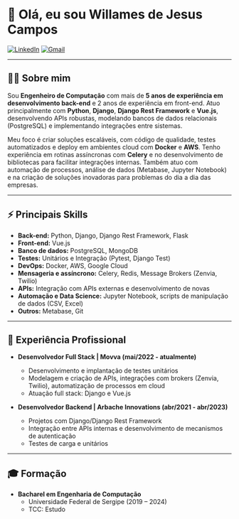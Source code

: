 # 👋 Olá, eu sou Willames de Jesus Campos

[![LinkedIn](https://img.shields.io/badge/LinkedIn-blue?logo=linkedin&style=flat-square)](https://www.linkedin.com/in/willamescampos/)
[![Gmail](https://img.shields.io/badge/gmail-red?logo=gmail&style=flat-square)](mailto:willwjccampos@gmail.com)

---

## 🧑‍💻 Sobre mim

Sou **Engenheiro de Computação** com mais de **5 anos de experiência em desenvolvimento back-end** e 2 anos de experiência em front-end. Atuo principalmente com **Python**, **Django**, **Django Rest Framework** e **Vue.js**, desenvolvendo APIs robustas, modelando bancos de dados relacionais (PostgreSQL) e implementando integrações entre sistemas.

Meu foco é criar soluções escaláveis, com código de qualidade, testes automatizados e deploy em ambientes cloud com **Docker** e **AWS**. Tenho experiência em rotinas assíncronas com **Celery** e no desenvolvimento de bibliotecas para facilitar integrações internas. Também atuo com automação de processos, análise de dados (Metabase, Jupyter Notebook) e na criação de soluções inovadoras para problemas do dia a dia das empresas.

---

## ⚡ Principais Skills

- **Back-end:** Python, Django, Django Rest Framework, Flask  
- **Front-end:** Vue.js  
- **Banco de dados:** PostgreSQL, MongoDB 
- **Testes:** Unitários e Integração (Pytest, Django Test)  
- **DevOps:** Docker, AWS, Google Cloud  
- **Mensageria e assíncrono:** Celery, Redis, Message Brokers (Zenvia, Twilio)  
- **APIs:** Integração com APIs externas e desenvolvimento de novas  
- **Automação e Data Science:** Jupyter Notebook, scripts de manipulação de dados (CSV, Excel)  
- **Outros:** Metabase, Git

---

## 📂 Experiência Profissional

- **Desenvolvedor Full Stack | Movva (mai/2022 - atualmente)**
    - Desenvolvimento e implantação de testes unitários
    - Modelagem e criação de APIs, integrações com brokers (Zenvia, Twilio), automatização de processos em cloud
    - Atuação full stack: Django e Vue.js

- **Desenvolvedor Backend | Arbache Innovations (abr/2021 - abr/2023)**
    - Projetos com Django/Django Rest Framework
    - Integração entre APIs internas e desenvolvimento de mecanismos de autenticação
    - Testes de carga e unitários

---

## 🎓 Formação

- **Bacharel em Engenharia de Computação**
    - Universidade Federal de Sergipe (2019 – 2024)
    - TCC: Estudo
